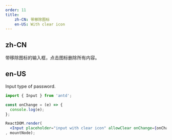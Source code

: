```yaml
---
order: 11
title:
    zh-CN: 带移除图标
    en-US: With clear icon
---
```


## zh-CN

带移除图标的输入框，点击图标删除所有内容。

## en-US

Input type of password.

````jsx
import { Input } from 'antd';

const onChange = (e) => {
  console.log(e);
};

ReactDOM.render(
  <Input placeholder="input with clear icon" allowClear onChange={onChange} />
, mountNode);
````
